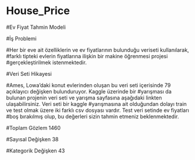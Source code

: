 # House_Price
#Ev Fiyat Tahmin Modeli

#İş Problemi

#Her bir eve ait özelliklerin ve ev fiyatlarının bulunduğu veriseti kullanılarak,
#farklı tipteki evlerin fiyatlarına ilişkin bir makine öğrenmesi projesi
#gerçekleştirilmek istenmektedir.

#Veri Seti Hikayesi

#Ames, Lowa’daki konut evlerinden oluşan bu veri seti içerisinde 79 açıklayıcı değişken bulunduruyor. Kaggle üzerinde bir
#yarışması da bulunan projenin veri seti ve yarışma sayfasına aşağıdaki linkten ulaşabilirsiniz. Veri seti bir kaggle
#yarışmasına ait olduğundan dolayı train ve test olmak üzere iki farklı csv dosyası vardır. Test veri setinde ev fiyatları
#boş bırakılmış olup, bu değerleri sizin tahmin etmeniz beklenmektedir.

#Toplam Gözlem 1460

#Sayısal Değişken 38

#Kategorik Değişken 43
